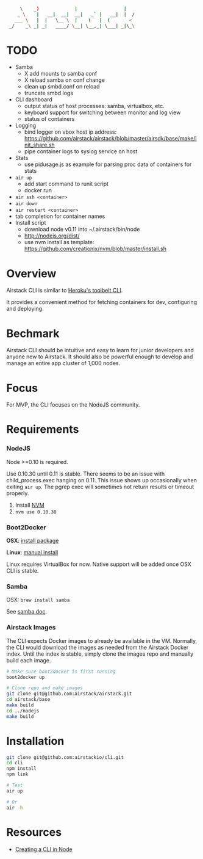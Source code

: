 ```bash
     \    _)             |                 |
    _ \    |   __|  __|  __|   _` |   __|  |  /
   ___ \   |  |   \__ \  |    (   |  (       <
 _/    _\ _| _|   ____/ \__| \__,_| \___| _|\_\
```


# TODO

- Samba
  - X add mounts to samba conf
  - X reload samba on conf change
  - clean up smbd.conf on reload
  - truncate smbd logs
- CLI dashboard
  - output status of host processes: samba, virtualbox, etc.
  - keyboard support for switching between monitor and log view
  - status of containers
- Logging
  - bind logger on vbox host ip address: https://github.com/airstack/airstack/blob/master/airsdk/base/make/init_share.sh
  - pipe container logs to syslog service on host
- Stats
  - use pidusage.js as example for parsing proc data of containers for stats
- `air up`
  - add start command to runit script
  - docker run
- `air ssh <container>`
- `air down`
- `air restart <container>`
- tab completion for container names
- Install script
  - download node v0.11 into ~/.airstack/bin/node
  - http://nodejs.org/dist/
  - use nvm install as template: https://github.com/creationix/nvm/blob/master/install.sh



# Overview

Airstack CLI is similar to [Heroku's toolbelt CLI](https://toolbelt.heroku.com/).

It provides a convenient method for fetching containers for dev, configuring and deploying.


# Bechmark

Airstack CLI should be intuitive and easy to learn for junior developers and anyone new to Airstack.
It should also be powerful enough to develop and manage an entire app cluster of 1,000 nodes.


# Focus

For MVP, the CLI focuses on the NodeJS community.


# Requirements

### NodeJS

Node >=0.10 is required.

Use 0.10.30 until 0.11 is stable. There seems to be an issue with child_process.exec
hanging on 0.11. This issue shows up occasionally when exiting `air up`. The
pgrep exec will sometimes not return results or timeout properly.

1. Install [NVM](https://github.com/creationix/nvm)
2. `nvm use 0.10.30`

### Boot2Docker

**OSX**: [install package](http://docs.docker.com/installation/mac/)

**Linux**: [manual install](https://github.com/boot2docker/boot2docker#installation)

Linux requires VirtualBox for now. Native support will be added once
OSX CLI is stable.

### Samba

OSX: `brew install samba`

See [samba doc](https://github.com/airstack/docs/blob/master/samba.md).

### Airstack Images

The CLI expects Docker images to already be available in the VM.
Normally, the CLI would download the images as needed from the Airstack
Docker index. Until the index is stable, simply clone the images repo
and manually build each image.

```bash
# Make sure boot2docker is first running
boot2docker up

# Clone repo and make images
git clone git@github.com:airstack/airstack.git
cd airstack/base
make build
cd ../nodejs
make build
```


# Installation

```bash
git clone git@github.com:airstackio/cli.git
cd cli
npm install
npm link

# Test
air up

# Or
air -h
```


# Resources

* [Creating a CLI in Node](http://michaelbrooks.ca/deck/jsconf2013/)


